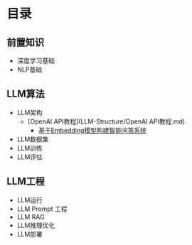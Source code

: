 # 目录
## 前置知识
* 深度学习基础
* NLP基础


## LLM算法
* LLM架构
  * [OpenAI API教程](LLM-Structure/OpenAI API教程.md)
    * [基于Embedding模型构建智能问答系统](LLM-Structure/基于Embedding模型构建智能问答系统.md)
* LLM数据集
* LLM训练
* LLM评估


## LLM工程
* LLM运行
* LLM Prompt 工程
* LLM RAG
* LLM推理优化
* LLM部署
